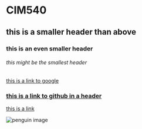# CIM540

## this is a smaller header than above

### this is an even smaller header

###### this might be the smallest header

[this is a link to google](http://www.google.com)

### [this is a link to github in a header](http://www.github.com)

[this is a link](https://github.com/johnmargas/CIM540/tree/master/week1/readme.md)

![penguin image](http://honesttopaws.com/wp-content/uploads/sites/5/2016/02/3-penguins.jpg)